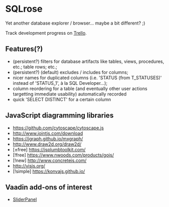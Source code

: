 # SQLrose

Yet another database explorer / browser... maybe a bit different? ;)

Track development progress on [Trello](https://trello.com/b/41G7I2lW/sqlrose).

## Features(?)

 * (persistent?) filters for database artifacts like tables, views, procedures, etc.; table rows; etc.;
 * (persistent?) (default) excludes / includes for columns;
 * nicer names for duplicated columns (i.e. 'STATUS (from T_STATUSES)' instead of 'STATUS_1', à la SQL Developer...);
 * column reordering for a table (and eventually other user actions targetting immediate usability) automatically recorded
 * quick 'SELECT DISTINCT' for a certain column

## JavaScript diagramming libraries

 * https://github.com/cytoscape/cytoscape.js
 * http://www.jointjs.com/download
 * https://jgraph.github.io/mxgraph/
 * http://www.draw2d.org/draw2d/
 * [±free] https://jsplumbtoolkit.com/
 * [!free] https://www.nwoods.com/products/gojs/
 * [!new] http://www.concretejs.com/
 * http://visjs.org/
 * [!simple] https://konvajs.github.io/

## Vaadin add-ons of interest

 * [SliderPanel](https://vaadin.com/directory#!addon/sliderpanel)
